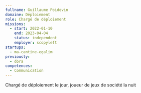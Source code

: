 ```yaml
---
fullname: Guillaume Poidevin
domaine: Déploiement
role: Chargé de déploiement
missions:
  - start: 2022-01-10
    end: 2023-04-04
    status: independent
    employer: scopyleft
startups:
  - ma-cantine-egalim
previously: 
  - dora
competences:
  - Communication
---
```

Chargé de déploiement le jour, joueur de jeux de société la nuit
